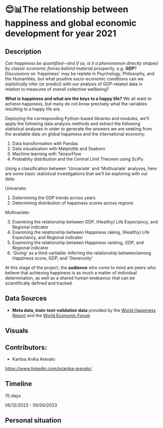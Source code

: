# 😊📊The relationship between happiness and global economic development for year 2021

## Description ##

<em>Can happiness be quantified--and if so, is it a phenomenon directly shaped by classic economic forces behind material prosperity, e.g. <strong>GDP</strong>?</em> Discussions on 'happiness' may be replete in Psychology, Philosophy, and the Humanities, but what positive socio-economic conditions can we statistically infer (or predict) with our analysis of GDP-related data in relation to measures of overall collective wellbeing?</p><p><strong>What is happiness and what are the keys to a happy life?</strong>  We all want to achieve happiness, but many do not know precisely what the variables resulting to a happy life are.</p><p>Deploying the corresponding Python-based libraries and modules, we'll apply the following data analysis methods and extract the following statistical analyses in order to generate the answers we are seeking from the available data on global happiness and the international economy:</p>

1) Data transformation with Pandas
2) Data visualization with Matplotlib and Seaborn
3) Machine learning with TensorFlow
4) Probablity distribution and the Central Limit Theorem using SciPy

<p>Using a classification between 'Univariate' and 'Multivariate' analyses, here are some basic statistical investigations that we'll be exploring with our data:</p> 

Univariate:

1) Determining the GDP trends across years
2) Determining distribution of happiness scores across regions


Multivariate:

3) Examining the relationship between GDP, (Healthy) Life Expectancy, and Regional indicator
4) Examining the relationship between Happiness raking, (Healthy) Life Expectancy, and Regional indicator
5) Examining the relationship between Happiness ranking, GDP, and Regional indicator
6) 'Giving' as a third varliable: Inferring the relationship between/among Happiness score, GDP, and 'Generosity'


At this stage of the project, the **audience** who come to mind are peers who believe that achieving happiness is as much a matter of individual determination, as well as a shared human endeavour that can be scientifically defined and tracked.  


## Data Sources ##

- **Meta data, train-test-validation data** provided by the <a href="https://worldhappiness.report/">World Happiness Report</a> and the <a href="https://ourworldindata.org/grapher/national-gdp-constant-usd-wb?tab=table">World Economic Forum</a> 


## Visuals ##



## Contributors: ##

- Karitsa Anika Arevalo

https://www.linkedin.com/in/anika-arevalo/



## Timeline ##

(1) days

06/12/2023 - 00/00/2023

## Personal situation ##
